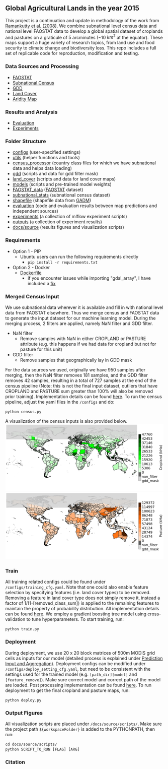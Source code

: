 ## Global Agricultural Lands in the year 2015
This project is a continuation and update in methodology of the work from [Ramankutty et al. (2008)](https://agupubs.onlinelibrary.wiley.com/doi/full/10.1029/2007GB002952). We combine subnational level census data and national level FAOSTAT data to develop a global spatial dataset of croplands and pastures on a graticule of 5 arcminutes (~10 $km^2$ at the equator). These maps support a huge variety of research topics, from land use and food security to climate change and biodiversity loss. This repo includes a full set of replicable code for reproduction, modification and testing.

### Data Sources and Processing
- [FAOSTAT](FAOSTAT_data/README.md)
- [Subnational Census](subnational_stats/README.md)
- [GDD](gdd/README.md)
- [Land Cover](land_cover/README.md)
- [Aridity Map]()

### Results and Analysis
- [Evaluation](evaluation/README.md)
- [Experiments](experiments/README.md)

### Folder Structure
- [configs](./configs/) (user-specified settings)
- [utils](./utils/) (helper functions and tools)
- [census_processor](./census_processor/) (country class files for which we have subnational data and helps data loading)
- [gdd](./gdd/) (scripts and data for gdd filter mask)
- [land_cover](./land_cover/) (scripts and data for land cover maps)
- [models](./models/) (scripts and pre-trained model weights)
- [FAOSTAT_data](./FAOSTAT_data/) ([FAOSTAT](https://www.fao.org/faostat/en/) dataset)
- [subnational_stats](./subnational_stats/) (subnational census dataset)
- [shapefile](./shapefile/) (shapefile data from [GADM](https://gadm.org/))
- [evaluation](./evaluation/) (code and evaluation results between map predictions and independent sources)
- [experiments](./experiments/) (a collection of mlflow experiment scripts)
- [outputs](./outputs/) (a collection of experiment results)
- [docs/source](./docs/source/) (results figures and visualization scripts)

### Requirements
- Option 1 - PIP
  - Ubuntu users can run the following requirements directly
    - ``` pip install -r requirements.txt ```
- Option 2 - Docker
  - [Dockerfile](Dockerfile)
    - if you encounter issues while importing "gdal_array", I have included a [fix](./docs/source/readmes/gdal_array_fix.md)

### Merged Census Input
We use subnational data wherever it is available and fill in with national level data from FAOSTAT elsewhere. Thus we merge census and FAOSTAT data to generate the input dataset for our machine learning model. During the merging process, 2 filters are applied, namely NaN filter and GDD filter.
* NaN filter
  * Remove samples with NaN in either CROPLAND or PASTURE attribute (e.g. this happens if we had data for cropland but not for pasture for this unit)
* GDD filter 
  * Remove samples that geographically lay in GDD mask

For the data sources we used, originally we have 950 samples after merging, then the NaN filter removes 181 samples, and the GDD filter removes 42 samples, resulting in a total of 727 samples at the end of the census pipeline (Note: this is not the final input dataset, outliers that have CROPLAND and PASTURE sum greater than 100% will also be removed prior training). Implementation details can be found [here](./utils/process/census_process.py). To run the census pipeline, adjust the yaml files in the ```/configs``` and do:
```
python census.py
```
A visualization of the census inputs is also provided below. 
![merged_census_input_cropland](./docs/source/_static/img/census/cropland_census_input.png)
![merged_census_input_pasture](./docs/source/_static/img/census/pasture_census_input.png)

### Train
All training related configs could be found under ```/configs/training_cfg.yaml```. Note that one could also enable feature selection by specifying features (i.e. land cover types) to be removed. Removing a feature in land cover type does not simply remove it, instead a factor of 1/(1-[removed_class_sum]) is applied to the remaining features to maintain the property of probability distribution. All implementation details can be found [here](./utils/process/train_process.py). We employ a gradient boosting tree model using cross-validation to tune hyperparameters. To start training, run:
```
python train.py
```

### Deployment
During deployment, we use 20 x 20 block matrices of 500m MODIS grid cells as inputs for our model (detailed process is explained under [Prediction Input and Aggregation](./land_cover/README.md#prediction-input-and-aggregation)). Deployment configs can be modified under ```/configs/deploy_setting_cfg.yaml```, but need to be consistent with the settings used for the trained model (e.g. ```[path_dir][model]``` and ```[feature_remove]```). Make sure correct model and correct path of the model are loaded. Post processing implementation can be found [here](./utils/process/post_process.py). To run deployment to get the final cropland and pasture maps, run:
```
python deploy.py
```

### Output Figures
All visualization scripts are placed under ```/docs/source/scripts/```. Make sure the project path ```${workspaceFolder}``` is added to the PYTHONPATH, then run:
```
cd docs/source/scripts/
python SCRIPT_TO_RUN [FLAG] [ARG]
```

### Citation
```
```


